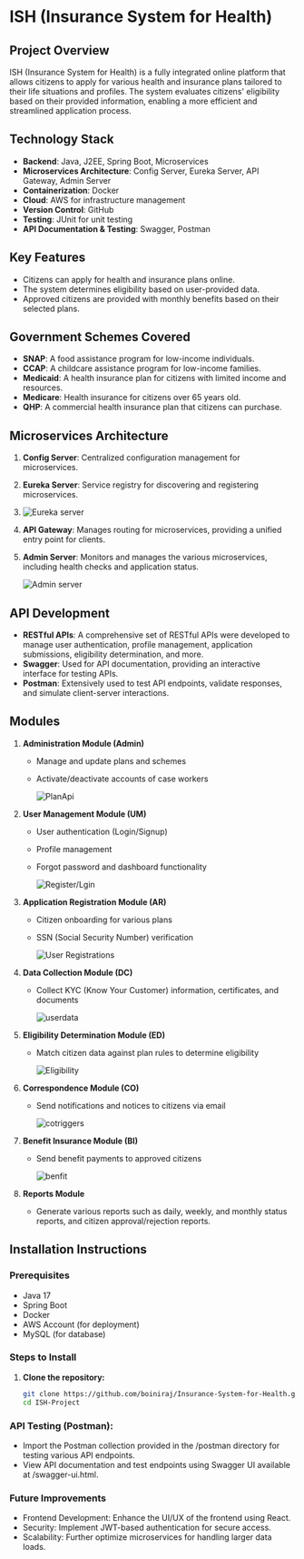 # ISH (Insurance System for Health)

## Project Overview
ISH (Insurance System for Health) is a fully integrated online platform that allows citizens to apply for various health and insurance plans tailored to their life situations and profiles. The system evaluates citizens' eligibility based on their provided information, enabling a more efficient and streamlined application process.

## Technology Stack
- **Backend**: Java, J2EE, Spring Boot, Microservices
- **Microservices Architecture**: Config Server, Eureka Server, API Gateway, Admin Server
- **Containerization**: Docker
- **Cloud**: AWS for infrastructure management
- **Version Control**: GitHub
- **Testing**: JUnit for unit testing
- **API Documentation & Testing**: Swagger, Postman

## Key Features
- Citizens can apply for health and insurance plans online.
- The system determines eligibility based on user-provided data.
- Approved citizens are provided with monthly benefits based on their selected plans.

## Government Schemes Covered
- **SNAP**: A food assistance program for low-income individuals.
- **CCAP**: A childcare assistance program for low-income families.
- **Medicaid**: A health insurance plan for citizens with limited income and resources.
- **Medicare**: Health insurance for citizens over 65 years old.
- **QHP**: A commercial health insurance plan that citizens can purchase.

## Microservices Architecture
1. **Config Server**: Centralized configuration management for microservices.
2. **Eureka Server**: Service registry for discovering and registering microservices.

3. ![Eureka server](/images/eureka.png "eureka")
   
5. **API Gateway**: Manages routing for microservices, providing a unified entry point for clients.
7. **Admin Server**: Monitors and manages the various microservices, including health checks and application status.

   ![Admin server](/images/Admin.png "Admin")

## API Development
- **RESTful APIs**: A comprehensive set of RESTful APIs were developed to manage user authentication, profile management, application submissions, eligibility determination, and more.
- **Swagger**: Used for API documentation, providing an interactive interface for testing APIs.
- **Postman**: Extensively used to test API endpoints, validate responses, and simulate client-server interactions.


## Modules
1. **Administration Module (Admin)**
   - Manage and update plans and schemes
   - Activate/deactivate accounts of case workers
     
     ![PlanApi](/images/plans.png "Plan Api")
     
2. **User Management Module (UM)**
   - User authentication (Login/Signup)
   - Profile management
   - Forgot password and dashboard functionality
     
     ![Register/Lgin](/images/usermangament.png "UserData")
     
3. **Application Registration Module (AR)**
   - Citizen onboarding for various plans
   - SSN (Social Security Number) verification

     ![User Registrations](/images/citizenregister.png "UserRegistration")
     
4. **Data Collection Module (DC)**
   - Collect KYC (Know Your Customer) information, certificates, and documents

     ![userdata](/images/UserData.png "UserData")
     
5. **Eligibility Determination Module (ED)**
   - Match citizen data against plan rules to determine eligibility

     ![Eligibility](/images/UserEl.png "UserEl")
     
6. **Correspondence Module (CO)**
   - Send notifications and notices to citizens via email

     ![cotriggers](/images/cotriggers.png "cotriggers")
     
7. **Benefit Insurance Module (BI)**
   - Send benefit payments to approved citizens

     ![benfit](/images/benfit.png "Approved user send Amount")
     
8. **Reports Module**
   - Generate various reports such as daily, weekly, and monthly status reports, and citizen approval/rejection reports.

## Installation Instructions

### Prerequisites
- Java 17
- Spring Boot
- Docker
- AWS Account (for deployment)
- MySQL (for database)

### Steps to Install

1. **Clone the repository:**
   ```bash
   git clone https://github.com/boiniraj/Insurance-System-for-Health.git
   cd ISH-Project

### API Testing (Postman):
- Import the Postman collection provided in the /postman directory for testing various API endpoints.
- View API documentation and test endpoints using Swagger UI available at /swagger-ui.html.

### Future Improvements
- Frontend Development: Enhance the UI/UX of the frontend using React.
- Security: Implement JWT-based authentication for secure access.
- Scalability: Further optimize microservices for handling larger data loads.
